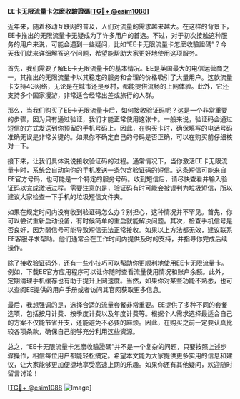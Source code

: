 **EE卡无限流量卡怎麽收驗證碼[[TG💪+ @esim1088](https://t.me/s/esim1088)]**

近年来，随着移动互联网的普及，人们对流量的需求越来越大。在这样的背景下，EE卡推出的无限流量卡无疑成为了许多用户的首选。不过，对于初次接触这种服务的用户来说，可能会遇到一些疑问，比如“EE卡无限流量卡怎麽收驗證碼”？今天我们就来详细解答这个问题，希望能帮助大家更好地使用这项服务。

首先，我们需要了解EE卡无限流量卡的基本情况。EE是英国最大的电信运营商之一，其推出的无限流量卡以其稳定的服务和合理的价格吸引了大量用户。这款流量卡支持4G网络，无论是在城市还是乡村，都能提供流畅的上网体验。此外，它还支持多个国家漫游，非常适合经常出差或旅行的人群。

那么，当我们购买了EE卡无限流量卡后，如何接收验证码呢？这是一个非常重要的步骤，因为只有通过验证，我们才能正常使用这张卡。一般来说，验证码会通过短信的方式发送到你预留的手机号码上。因此，在购买卡时，确保填写的电话号码准确无误是非常关键的。如果你不确定自己的号码是否正确，可以在购买前仔细核对一下。

接下来，让我们具体说说接收验证码的过程。通常情况下，当你激活EE卡无限流量卡时，系统会自动向你的手机发送一条包含验证码的短信。这条短信可能来自EE官方号码，也可能是一个特定的服务号码。收到短信后，请尽快查看并输入验证码以完成激活过程。需要注意的是，验证码有时可能会被误判为垃圾短信，所以建议大家检查一下手机的垃圾短信文件夹。

如果在规定时间内没有收到验证码怎么办？别担心，这种情况并不罕见。首先，你可以尝试重新启动设备，有时候简单的重启就能解决问题。其次，检查手机信号是否良好，因为弱信号可能导致短信无法正常接收。如果以上方法都无效，建议联系EE客服寻求帮助。他们通常会在工作时间内提供及时的支持，并指导你完成后续操作。

除了接收验证码外，还有一些小技巧可以帮助你更顺利地使用EE卡无限流量卡。例如，下载EE官方应用程序可以让你随时查看流量使用情况和账户余额。此外，定期清理手机缓存也有助于提升上网速度。当然，如果你对某些功能不熟悉，也可以查阅EE提供的用户手册或者访问其官网获取更多信息。

最后，我想强调的是，选择合适的流量套餐非常重要。EE提供了多种不同的套餐选项，包括按月计费、按季度计费以及年度计费等。根据个人需求选择最适合自己的方案不仅能节省开支，还能避免不必要的麻烦。因此，在购买之前一定要认真比较各项条款，确保自己能够充分利用这些资源。

总之，“EE卡无限流量卡怎麽收驗證碼”并不是一个复杂的问题，只要按照上述步骤操作，相信每位用户都能轻松搞定。希望本文能为大家提供更多实用的信息和建议，让大家能够更加便捷地享受高速上网的乐趣。如果你还有其他疑问，欢迎随时留言讨论！

[[TG💪+ @esim1088](https://t.me/s/esim1088) ![Image](https://i.postimg.cc/4NQfJmqS/Snipaste-2025-05-13-00-14-12.png)]